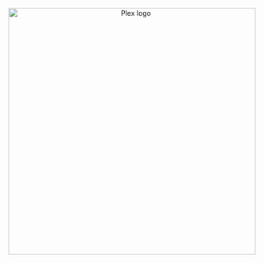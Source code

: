 <p align="center">
  <a href="https://www.plex.tv/">
    <img src="https://upload.wikimedia.org/wikipedia/commons/f/f0/Plex_vector_logo.svg" alt="Plex logo" title="Plex Media Server" width="500"/>
  </a>
<p/>
